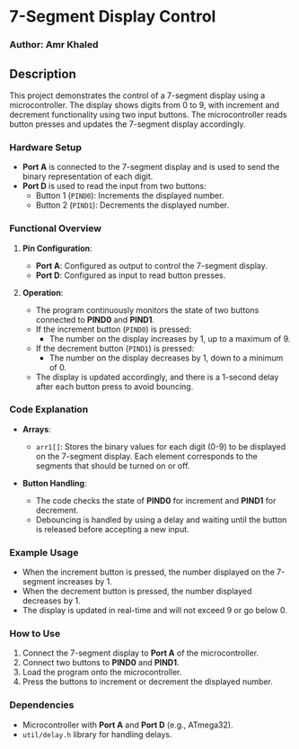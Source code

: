 # 7-Segment Display Control

### Author: Amr Khaled

## Description

This project demonstrates the control of a 7-segment display using a microcontroller. The display shows digits from 0 to 9, with increment and decrement functionality using two input buttons. The microcontroller reads button presses and updates the 7-segment display accordingly.

### Hardware Setup

- **Port A** is connected to the 7-segment display and is used to send the binary representation of each digit.
- **Port D** is used to read the input from two buttons:
  - Button 1 (`PIND0`): Increments the displayed number.
  - Button 2 (`PIND1`): Decrements the displayed number.

### Functional Overview

1. **Pin Configuration**:
   - **Port A**: Configured as output to control the 7-segment display.
   - **Port D**: Configured as input to read button presses.

2. **Operation**:
   - The program continuously monitors the state of two buttons connected to **PIND0** and **PIND1**.
   - If the increment button (`PIND0`) is pressed:
     - The number on the display increases by 1, up to a maximum of 9.
   - If the decrement button (`PIND1`) is pressed:
     - The number on the display decreases by 1, down to a minimum of 0.
   - The display is updated accordingly, and there is a 1-second delay after each button press to avoid bouncing.

### Code Explanation

- **Arrays**:
  - `arr1[]`: Stores the binary values for each digit (0-9) to be displayed on the 7-segment display. Each element corresponds to the segments that should be turned on or off.

- **Button Handling**:
  - The code checks the state of **PIND0** for increment and **PIND1** for decrement.
  - Debouncing is handled by using a delay and waiting until the button is released before accepting a new input.

### Example Usage

- When the increment button is pressed, the number displayed on the 7-segment increases by 1.
- When the decrement button is pressed, the number displayed decreases by 1.
- The display is updated in real-time and will not exceed 9 or go below 0.

### How to Use

1. Connect the 7-segment display to **Port A** of the microcontroller.
2. Connect two buttons to **PIND0** and **PIND1**.
3. Load the program onto the microcontroller.
4. Press the buttons to increment or decrement the displayed number.

### Dependencies

- Microcontroller with **Port A** and **Port D** (e.g., ATmega32).
- `util/delay.h` library for handling delays.

